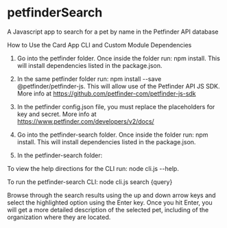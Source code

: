 # petfinderSearch
A Javascript app to search for a pet by name in the Petfinder API database

How to Use the Card App CLI and Custom Module Dependencies

1. Go into the petfinder folder. Once inside the folder run: npm install. This will install dependencies listed in the package.json.

2. In the same petfinder folder run: npm install --save @petfinder/petfinder-js. This will allow use of the Petfinder API JS SDK. More info at https://github.com/petfinder-com/petfinder-js-sdk

3. In the petfinder config.json file, you must replace the placeholders for key and secret. More info at https://www.petfinder.com/developers/v2/docs/

4. Go into the petfinder-search folder. Once inside the folder run: npm install. This will install dependencies listed in the package.json.

5. In the petfinder-search folder:

To view the help directions for the CLI run:    node cli.js --help.

To run the petfinder-search CLI:     node cli.js search {query}
    
Browse through the search results using the up and down arrow keys and select the highlighted option using the Enter key. Once you hit Enter, you will get a more detailed description of the selected pet, including of the organization where they are located.

